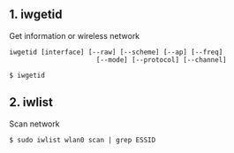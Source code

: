 ## 1. iwgetid

Get information or wireless network

```
iwgetid [interface] [--raw] [--scheme] [--ap] [--freq]
                      [--mode] [--protocol] [--channel]
```


```Shell
$ iwgetid 
```

## 2. iwlist

Scan network

```Shell
$ sudo iwlist wlan0 scan | grep ESSID
```